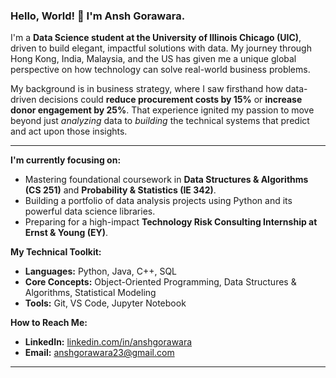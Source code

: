 ### Hello, World! 👋 I'm Ansh Gorawara.

I'm a **Data Science student at the University of Illinois Chicago (UIC)**, driven to build elegant, impactful solutions with data. My journey through Hong Kong, India, Malaysia, and the US has given me a unique global perspective on how technology can solve real-world business problems.

My background is in business strategy, where I saw firsthand how data-driven decisions could **reduce procurement costs by 15%** or **increase donor engagement by 25%**. That experience ignited my passion to move beyond just *analyzing* data to *building* the technical systems that predict and act upon those insights.

---

**I'm currently focusing on:**
* Mastering foundational coursework in **Data Structures & Algorithms (CS 251)** and **Probability & Statistics (IE 342)**.
* Building a portfolio of data analysis projects using Python and its powerful data science libraries.
* Preparing for a high-impact **Technology Risk Consulting Internship at Ernst & Young (EY)**.

**My Technical Toolkit:**
* **Languages:** Python, Java, C++, SQL
* **Core Concepts:** Object-Oriented Programming, Data Structures & Algorithms, Statistical Modeling
* **Tools:** Git, VS Code, Jupyter Notebook

**How to Reach Me:**
* **LinkedIn:** [linkedin.com/in/anshgorawara](https://linkedin.com/in/anshgorawara)
* **Email:** anshgorawara23@gmail.com

---
